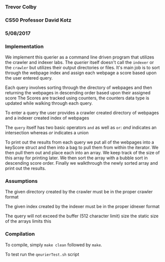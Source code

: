 ### Trevor Colby
### CS50 Professor David Kotz
### 5/08/2017

### Implementation

We implement this querier as a command line driven program that utilizes the crawler and indexer labs.  The *querier* itself doesn't call the  `indexer` or the `crawler` but utilizes their output directories or files. It's main job is to sort through the webpage index and assign each webpage a score based upon the user entered query.

Each query involves sorting through the directory of webpages and then returning the webpages in descending order based upon their assigned score
The Scores are tracked using counters, the counters data type is updated while walking through each query.

To enter a query the user provides a crawler created directory of webpages and a indexer created index of webpages

The `query` itself has two basic operators `and` as well as `or`: _and_ indicates an intersection whereas _or_ indicates a union

To print out the results from each query we put all of the webpages into a keyScore struct and then into a bag to pull them from within the iterator. We then pull them out and place each into an array. We keep track of the size of this array for printing later. We then sort the array with a bubble sort in descending score order. Finally we walkthrough the newly sorted array and print out the results.


### Assumptions

The given directory created by the crawler must be in the proper crawler format

The given index created by the indexer must be in the proper idnexer format

The query will not exceed the buffer (512 character limit) size the static size of the arrays limits this



### Compilation

To compile, simply `make clean` followed by `make`.

To test run the `qeurierTest.sh` script
